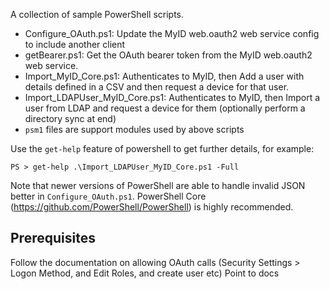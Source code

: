 A collection of sample PowerShell scripts.

- Configure_OAuth.ps1: Update the MyID web.oauth2 web service config to include another client
- getBearer.ps1: Get the OAuth bearer token from the MyID web.oauth2 web service.
- Import_MyID_Core.ps1: Authenticates to MyID, then Add a user with details defined in a CSV and then request a device for that user.
- Import_LDAPUser_MyID_Core.ps1: Authenticates to MyID, then Import a user from LDAP and request a device for them (optionally perform a directory sync at end)
- `psm1` files are support modules used by above scripts

Use the `get-help` feature of powershell to get further details, for example:

```
PS > get-help .\Import_LDAPUser_MyID_Core.ps1 -Full
```

Note that newer versions of PowerShell are able to handle invalid JSON better in `Configure_OAuth.ps1`. PowerShell Core (https://github.com/PowerShell/PowerShell) is highly recommended.

## Prerequisites

Follow the documentation on allowing OAuth calls (Security Settings > Logon Method, and Edit Roles, and create user etc) Point to docs
